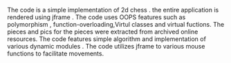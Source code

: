 The code is a simple implementation of 2d chess . the entire application is rendered using jframe .
The code uses OOPS features such as polymorphism , function-overloading,Virtul classes and virtual fuctions.
The pieces and pics for the pieces were extracted from archived online resources.
The code features simple algorithm and implementation of various dynamic modules .
The code utilizes jframe to various mouse functions to facilitate movements.

